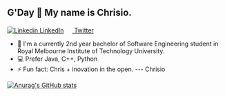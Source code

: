 ## G'Day 👋 My name is Chrisio. <br/>
[![Linkedin](https://i.stack.imgur.com/gVE0j.png) LinkedIn](https://www.linkedin.com/in/weixi-guan-705a48208/) [<img src="https://www.freepnglogos.com/uploads/twitter-logo-png/twitter-logo-vector-png-clipart-1.png" width="16" height="16"/> Twitter](https://twitter.com/Chrisio_Gwaan)

- :ledger: I'm a currently 2nd year bachelor of Software Engineering student in Royal Melbourne Institute of Technology University.
- :computer: Prefer Java, C++, Python
- ⚡ Fun fact: Chris + inovation in the open. --- Chrisio

[![Anurag's GitHub stats](https://github-readme-stats.vercel.app/api?username=ChrisioGwaan&title_color=ffa412)](https://github.com/anuraghazra/github-readme-stats)

<!--
Here are some ideas to get you started:

- 🔭 I’m currently working on ...
- 🌱 I’m currently learning ...
- 👯 I’m looking to collaborate on ...
- 🤔 I’m looking for help with ...
- 💬 Ask me about ...
- 📫 How to reach me: ...
- 😄 Pronouns: ...
- ⚡ Fun fact: ...
-->
